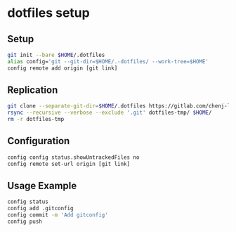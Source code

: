 # dotfiles setup 

## Setup
```sh
git init --bare $HOME/.dotfiles
alias config='git --git-dir=$HOME/.-dotfiles/ --work-tree=$HOME'
config remote add origin [git link]
```

## Replication
```sh
git clone --separate-git-dir=$HOME/.dotfiles https://gitlab.com/chenj-lab/dotfiles.git dotfiles-tmp
rsync --recursive --verbose --exclude '.git' dotfiles-tmp/ $HOME/
rm -r dotfiles-tmp
```

## Configuration
```sh
config config status.showUntrackedFiles no
config remote set-url origin [git link]
```

## Usage Example
```sh
config status
config add .gitconfig
config commit -m 'Add gitconfig'
config push
```
